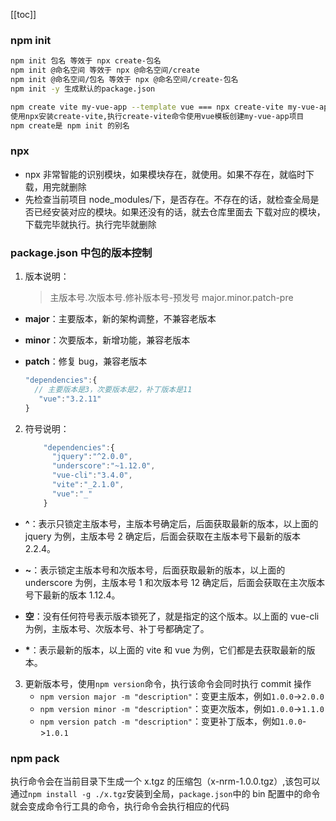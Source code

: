 [[toc]]

### npm init

```sh
npm init 包名 等效于 npx create-包名
npm init @命名空间 等效于 npx @命名空间/create
npm init @命名空间/包名 等效于 npx @命名空间/create-包名
npm init -y 生成默认的package.json

npm create vite my-vue-app --template vue === npx create-vite my-vue-app --template vue
使用npx安装create-vite,执行create-vite命令使用vue模板创建my-vue-app项目
npm create是 npm init 的别名
```

### npx

- npx 非常智能的识别模块，如果模块存在，就使用。如果不存在，就临时下载，用完就删除
- 先检查当前项目 node_modules/下，是否存在。不存在的话，就检查全局是否已经安装对应的模块。如果还没有的话，就去仓库里面去
  下载对应的模块，下载完毕就执行。执行完毕就删除

### package.json 中包的版本控制

1. 版本说明：
   > 主版本号.次版本号.修补版本号-预发号 major.minor.patch-pre

- **major**：主要版本，新的架构调整，不兼容老版本
- **minor**：次要版本，新增功能，兼容老版本
- **patch**：修复 bug，兼容老版本

  ```javascript
  "dependencies":{
    // 主要版本是3，次要版本是2，补丁版本是11
     "vue":"3.2.11"
  }
  ```

2. 符号说明：

   ```javascript
       "dependencies":{
         "jquery":"^2.0.0",
         "underscore":"~1.12.0",
         "vue-cli":"3.4.0",
         "vite":"_2.1.0",
         "vue":"_"
       }
   ```

- **^**：表示只锁定主版本号，主版本号确定后，后面获取最新的版本，以上面的 jquery 为例，主版本号 2 确定后，后面会获取在主版本号下最新的版本 2.2.4。

- **~**：表示锁定主版本号和次版本号，后面获取最新的版本，以上面的 underscore 为例，主版本号 1 和次版本号 12 确定后，后面会获取在主次版本号下最新的版本 1.12.4。

- **空**：没有任何符号表示版本锁死了，就是指定的这个版本。以上面的 vue-cli 为例，主版本号、次版本号、补丁号都确定了。
- **\***：表示最新的版本，以上面的 vite 和 vue 为例，它们都是去获取最新的版本。

3. 更新版本号，使用`npm version`命令，执行该命令会同时执行 commit 操作
   - `npm version major -m "description"`：变更主版本，例如`1.0.0`->`2.0.0`
   - `npm version minor -m "description"`：变更次版本，例如`1.0.0`->`1.1.0`
   - `npm version patch -m "description"`：变更补丁版本，例如`1.0.0`->`1.0.1`

### npm pack

执行命令会在当前目录下生成一个 x.tgz 的压缩包（x-nrm-1.0.0.tgz）,该包可以通过`npm install -g ./x.tgz`安装到全局，`package.json`中的 bin 配置中的命令就会变成命令行工具的命令，执行命令会执行相应的代码
